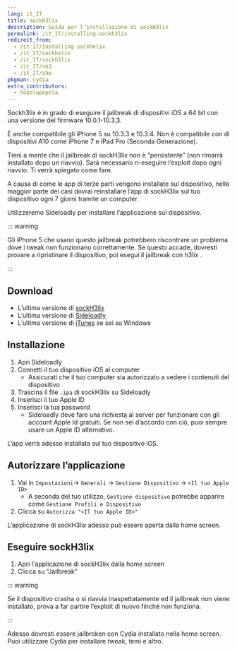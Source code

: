 ```yaml
---
lang: it_IT
title: sockH3lix
description: Guida per l’installazione di sockH3lix
permalink: /it_IT/installing-sockh3lix
redirect_from:
  - /it_IT/installing-sockhelix
  - /it_IT/sockhelix
  - /it_IT/sockh3lix
  - /it_IT/sh3
  - /it_IT/she
pkgman: cydia
extra_contributors:
  - hopolapopola
---
```


Sockh3lix è in grado di eseguire il jailbreak di dispositivi iOS a 64 bit con una versione del firmware 10.0.1-10.3.3.

È anche compatibile gli iPhone 5 su 10.3.3 e 10.3.4. Non è compatibile con di dispositivi A10 come iPhone 7 e iPad Pro (Seconda Generazione).

Tieni a mente che il jailbreak di sockH3lix non è “persistente” (non rimarrà installato dopo un riavvio). Sarà necessario ri-eseguire l’exploit dopo ogni riavvio. Ti verrà spiegato come fare.

A causa di come le app di terze parti vengono installate sul dispositivo, nella maggior parte dei casi dovrai reinstallare l’app di sockH3lix sul tuo dispositivo ogni 7 giorni tramite un computer.

Utilizzeremo Sideloadly per installare l’applicazione sul dispositivo.

::: warning

Gli iPhone 5 che usano questo jailbreak potrebbero riscontrare un problema dove i tweak non funzionano correttamente. Se questo accade, dovresti provare a ripristinare il dispositivo, poi esegui il jailbreak con <router-link to="/it_IT/installing-h3lix">h3lix</router-link> .

:::

## Download

- L’ultima versione di [sockH3lix](https://github.com/SongXiaoXi/sockH3lix/releases/latest)
- L’ultima versione di [Sideloadly](https://sideloadly.io/)
- L’ultima versione di [iTunes](https://www.apple.com/itunes/download/win32) se sei su Windows

## Installazione

1. Apri Sideloadly
1. Connetti il tuo dispositivo iOS al computer
    - Assicurati che il tuo computer sia autorizzato a vedere i contenuti del dispositivo
1. Trascina il file `.ipa` di sockH3lix su Sideloadly
1. Inserisci il tuo Apple ID
1. Inserisci la tua password
    - Sideloadly deve fare una richiesta al server per funzionare con gli account Apple Id gratuiti. Se non sei d’accordo con ciò, puoi sempre usare un Apple ID alternativo.

L’app verrà adesso installata sul tuo dispositivo iOS.

## Autorizzare l’applicazione

1. Vai in `Impostazioni`-> `Generali` -> `Gestione Dispositivo` -> `<Il tuo Apple ID>`
    - A seconda del tuo utilizzo, `Gestione dispositivo` potrebbe apparire come `Gestione Profili e Dispositivo`
1. Clicca su `Autorizza "<Il tuo Apple ID>"`

L’applicazione di sockH3lix adesso può essere aperta dalla home screen.

## Eseguire sockH3lix

1. Apri l'applicazione di sockH3lix dalla home screen
1. Clicca su “Jailbreak”

::: warning

Se il dispositivo crasha o si riavvia inaspettatamente ed il jailbreak non viene installato, prova a far partire l’exploit di nuovo finché non funziona.

:::

Adesso dovresti essere jailbroken con Cydia installato nella home screen. Puoi utilizzare Cydia per installare <router-link to="/it_IT/faq/#what-are-tweaks">tweak</router-link>, temi e altro.
